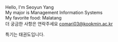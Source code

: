 Hello, I'm Seoyun Yang  
My major is Management Information Systems  
My favorite food: Malatang  
더 궁금한 사항은 연락주세요 comari03@kookmin.ac.kr  

특기는 태권도입니다.